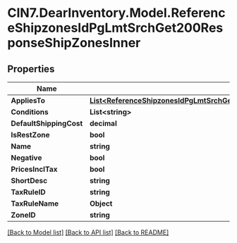 # CIN7.DearInventory.Model.ReferenceShipzonesIdPgLmtSrchGet200ResponseShipZonesInner

## Properties

| Name                    | Type                                                                                                                                                                  | Description | Notes |
| ----------------------- | --------------------------------------------------------------------------------------------------------------------------------------------------------------------- | ----------- | ----- |
| **AppliesTo**           | [**List&lt;ReferenceShipzonesIdPgLmtSrchGet200ResponseShipZonesInnerAppliesToInner&gt;**](ReferenceShipzonesIdPgLmtSrchGet200ResponseShipZonesInnerAppliesToInner.md) |             |
| **Conditions**          | **List&lt;string&gt;**                                                                                                                                                |             |
| **DefaultShippingCost** | **decimal**                                                                                                                                                           |             |
| **IsRestZone**          | **bool**                                                                                                                                                              |             |
| **Name**                | **string**                                                                                                                                                            |             |
| **Negative**            | **bool**                                                                                                                                                              |             |
| **PricesInclTax**       | **bool**                                                                                                                                                              |             |
| **ShortDesc**           | **string**                                                                                                                                                            |             |
| **TaxRuleID**           | **string**                                                                                                                                                            |             |
| **TaxRuleName**         | **Object**                                                                                                                                                            |             |
| **ZoneID**              | **string**                                                                                                                                                            |             |

[[Back to Model list]](../README.md#documentation-for-models) [[Back to API list]](../README.md#documentation-for-api-endpoints) [[Back to README]](../README.md)
